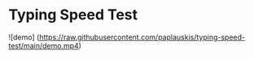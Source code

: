 # Typing Speed Test

![demo]
(https://raw.githubusercontent.com/paplauskis/typing-speed-test/main/demo.mp4)